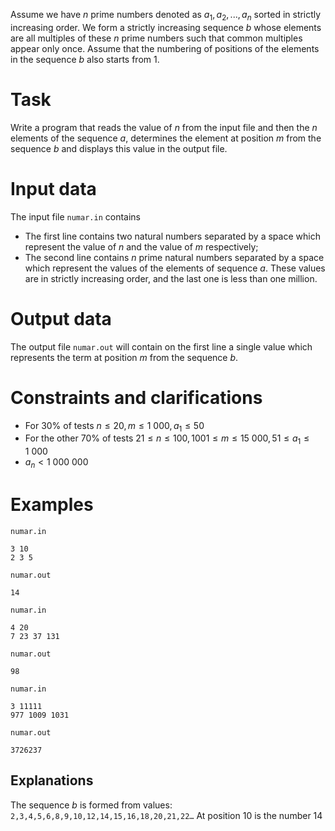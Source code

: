 Assume we have $n$ prime numbers denoted as $a_1, a_2,..., a_n$ sorted in strictly increasing order. We form a strictly increasing sequence $b$ whose elements are all multiples of these $n$ prime numbers such that common multiples appear only once. Assume that the numbering of positions of the elements in the sequence $b$ also starts from $1$.

# Task
Write a program that reads the value of $n$ from the input file and then the $n$ elements of the sequence $a$, determines the element at position $m$ from the sequence $b$ and displays this value in the output file.

# Input data
The input file `numar.in` contains 
- The first line contains two natural numbers separated by a space which represent the value of $n$ and the value of $m$ respectively;
- The second line contains $n$ prime natural numbers separated by a space which represent the values of the elements of sequence $a$. These values are in strictly increasing order, and the last one is less than one million.

# Output data
The output file `numar.out` will contain on the first line a single value which represents the term at position $m$ from the sequence $b$.

# Constraints and clarifications
* For $30\%$ of tests  $n \leq 20, m \leq 1 \ 000, a_1 \leq 50$
* For the other $70\%$ of tests  $21 \leq n \leq 100, 1001 \leq m \leq 15 \ 000, 51 \leq a_1 \leq 1 \ 000$
* $a_n \lt 1 \ 000 \ 000$

# Examples

`numar.in`
```
3 10 
2 3 5
```

`numar.out`
```
14
```

`numar.in`
```
4 20
7 23 37 131
```

`numar.out`
```
98
```

`numar.in`
```
3 11111
977 1009 1031
```

`numar.out`
```
3726237
```

Explanations
---

The sequence $b$ is formed from values: `2,3,4,5,6,8,9,10,12,14,15,16,18,20,21,22…`
At position $10$ is the number $14$